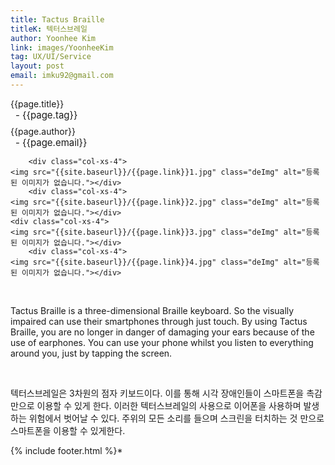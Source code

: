 ```yaml
---
title: Tactus Braille
titleK: 텍터스브레일
author: Yoonhee Kim
link: images/YoonheeKim
tag: UX/UI/Service
layout: post
email: imku92@gmail.com
---	
```


<div class="container">

<div class="deDep">
{{page.title}}<br>
<p style="font-size:15px; margin:0px; padding:0px 0px 0px 8px; margin:0px 0px 8px 0px;">- {{page.tag}}</p>
{{page.author}}<br>
<p style="font-size:15px; margin:0px; padding:0px 0px 0px 8px;">- {{page.email}}</p>
</div>


<div class="row" class="imgcolor">
	
		<div class="col-xs-4">
	<img src="{{site.baseurl}}/{{page.link}}1.jpg" class="deImg" alt="등록된 이미지가 없습니다."></div>
		<div class="col-xs-4">
	<img src="{{site.baseurl}}/{{page.link}}2.jpg" class="deImg" alt="등록된 이미지가 없습니다."></div>
	<div class="col-xs-4">
	<img src="{{site.baseurl}}/{{page.link}}3.jpg" class="deImg" alt="등록된 이미지가 없습니다."></div>
		<div class="col-xs-4">
	<img src="{{site.baseurl}}/{{page.link}}4.jpg" class="deImg" alt="등록된 이미지가 없습니다."></div>
	
</div>
<br>

<div class="det lato">



Tactus Braille is a three-dimensional Braille keyboard. So the visually impaired can use their smartphones through just touch. By using Tactus Braille, you are no longer in danger of damaging your ears because of the use of earphones. You can use your phone whilst you listen to everything around you, just by tapping the screen.



</div>

<br>

<div class="noto">

텍터스브레일은 3차원의 점자 키보드이다. 이를 통해 시각 장애인들이 스마트폰을 촉감만으로 이용할 수 있게 한다. 이러한 텍터스브레일의 사용으로 이어폰을 사용하며 발생하는 위험에서 벗어날 수 있다. 주위의 모든 소리를 들으며 스크린을 터치하는 것 만으로 스마트폰을 이용할 수 있게한다. 



</div>
 {% include footer.html %}*